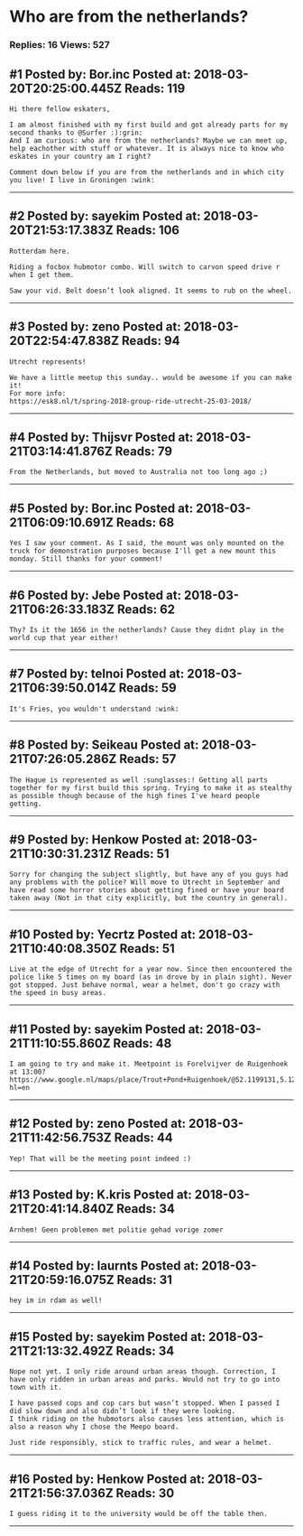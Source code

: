 # Who are from the netherlands?

### Replies: 16 Views: 527

## \#1 Posted by: Bor.inc Posted at: 2018-03-20T20:25:00.445Z Reads: 119

```
Hi there fellow eskaters,

I am almost finished with my first build and got already parts for my second thanks to @Surfer :):grin:
And I am curious: who are from the netherlands? Maybe we can meet up, help eachother with stuff or whatever. It is always nice to know who eskates in your country am I right?

Comment down below if you are from the netherlands and in which city you live! I live in Groningen :wink:
```

---
## \#2 Posted by: sayekim Posted at: 2018-03-20T21:53:17.383Z Reads: 106

```
Rotterdam here. 

Riding a focbox hubmotor combo. Will switch to carvon speed drive r when I get them. 

Saw your vid. Belt doesn’t look aligned. It seems to rub on the wheel.
```

---
## \#3 Posted by: zeno Posted at: 2018-03-20T22:54:47.838Z Reads: 94

```
Utrecht represents! 

We have a little meetup this sunday.. would be awesome if you can make it! 
For more info:
https://esk8.nl/t/spring-2018-group-ride-utrecht-25-03-2018/
```

---
## \#4 Posted by: Thijsvr Posted at: 2018-03-21T03:14:41.876Z Reads: 79

```
From the Netherlands, but moved to Australia not too long ago ;)
```

---
## \#5 Posted by: Bor.inc Posted at: 2018-03-21T06:09:10.691Z Reads: 68

```
Yes I saw your comment. As I said, the mount was only mounted on the truck for demonstration purposes because I'll get a new mount this monday. Still thanks for your comment!
```

---
## \#6 Posted by: Jebe Posted at: 2018-03-21T06:26:33.183Z Reads: 62

```
Thy? Is it the 1656 in the netherlands? Cause they didnt play in the world cup that year either!
```

---
## \#7 Posted by: telnoi Posted at: 2018-03-21T06:39:50.014Z Reads: 59

```
It's Fries, you wouldn't understand :wink:
```

---
## \#8 Posted by: Seikeau Posted at: 2018-03-21T07:26:05.286Z Reads: 57

```
The Hague is represented as well :sunglasses:! Getting all parts together for my first build this spring. Trying to make it as stealthy as possible though because of the high fines I've heard people getting.
```

---
## \#9 Posted by: Henkow Posted at: 2018-03-21T10:30:31.231Z Reads: 51

```
Sorry for changing the subject slightly, but have any of you guys had any problems with the police? Will move to Utrecht in September and have read some horror stories about getting fined or have your board taken away (Not in that city explicitly, but the country in general).
```

---
## \#10 Posted by: Yecrtz Posted at: 2018-03-21T10:40:08.350Z Reads: 51

```
Live at the edge of Utrecht for a year now. Since then encountered the police like 5 times on my board (as in drove by in plain sight). Never got stopped. Just behave normal, wear a helmet, don't go crazy with the speed in busy areas.
```

---
## \#11 Posted by: sayekim Posted at: 2018-03-21T11:10:55.860Z Reads: 48

```
I am going to try and make it. Meetpoint is Forelvijver de Ruigenhoek at 13:00?
https://www.google.nl/maps/place/Trout+Pond+Ruigenhoek/@52.1199131,5.1257592,516m/data=!3m1!1e3!4m5!3m4!1s0x47c66f270968cb2d:0xfb3bd7948ea8a5d2!8m2!3d52.1208419!4d5.1248217?hl=en
```

---
## \#12 Posted by: zeno Posted at: 2018-03-21T11:42:56.753Z Reads: 44

```
Yep! That will be the meeting point indeed :)
```

---
## \#13 Posted by: K.kris Posted at: 2018-03-21T20:41:14.840Z Reads: 34

```
Arnhem! Geen problemen met politie gehad vorige zomer
```

---
## \#14 Posted by: laurnts Posted at: 2018-03-21T20:59:16.075Z Reads: 31

```
hey im in rdam as well!
```

---
## \#15 Posted by: sayekim Posted at: 2018-03-21T21:13:32.492Z Reads: 34

```
Nope not yet. I only ride around urban areas though. Correction, I have only ridden in urban areas and parks. Would not try to go into town with it. 

I have passed cops and cop cars but wasn’t stopped. When I passed I did slow down and also didn’t look if they were looking. 
I think riding on the hubmotors also causes less attention, which is also a reason why I chose the Meepo board. 

Just ride responsibly, stick to traffic rules, and wear a helmet.
```

---
## \#16 Posted by: Henkow Posted at: 2018-03-21T21:56:37.036Z Reads: 30

```
I guess riding it to the university would be off the table then.
```

---
